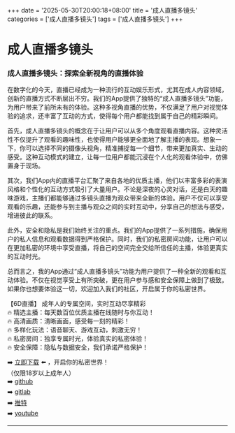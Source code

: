 +++
date = '2025-05-30T20:00:18+08:00'
title = '成人直播多镜头'
categories = ['成人直播多镜头']
tags = ['成人直播多镜头']
+++

# 成人直播多镜头

### 成人直播多镜头：探索全新视角的直播体验

在数字化的今天，直播已经成为一种流行的互动娱乐形式，尤其在成人内容领域，创新的直播方式不断层出不穷。我们的App提供了独特的“成人直播多镜头”功能，为用户带来了前所未有的体验。这种多视角直播的优势，不仅满足了用户对视觉体验的追求，还丰富了互动的方式，使得每个用户都能找到属于自己的精彩瞬间。

首先，成人直播多镜头的概念在于让用户可以从多个角度观看直播内容。这种灵活性不仅提升了观看的趣味性，也使得用户能够更全面地了解主播的表现。想象一下，你可以选择不同的摄像头视角，精准捕捉每一个细节，带来更加真实、生动的感受。这种互动模式的建立，让每一位用户都能沉浸在个人化的观看体验中，仿佛置身于现场。

其次，我们App内的直播平台汇聚了来自各地的优质主播，他们以丰富多彩的表演风格和个性化的互动方式吸引了大量用户。不论是深夜的心灵对话，还是白天的趣味游戏，主播们都能够通过多镜头直播为观众带来全新的体验。用户不仅可以享受观看的乐趣，还能参与到主播与观众之间的实时互动中，分享自己的想法与感受，增进彼此的联系。

此外，安全和隐私是我们始终关注的重点。我们的App提供了一系列措施，确保用户的私人信息和观看数据得到严格保护。同时，我们的私密房间功能，让用户可以在更加私密的环境中享受直播，将自己的空间完全交给所信任的主播，体验更真实的互动时光。

总而言之，我的App通过“成人直播多镜头”功能为用户提供了一种全新的观看和互动体验。不仅在视觉享受上有所突破，更在用户参与感和安全保障上做到了极致。如果你也想要体验这一切，欢迎加入我们的社区，开启属于你的私密世界。

【6D直播】
成年人的专属空间，实时互动尽享精彩  
🔥 精选主播：每天数百位优质主播在线随时与你互动！  
🔥 高清画质：清晰画面，感受每一刻的精彩！  
🔥 多样化玩法：语音聊天、游戏互动，刺激无穷！  
🔥 私密房间：独享专属时光，体验真实的私密体验！  
🔥 安全保障：隐私与数据安全，我们承诺严格保护！  

➡️ [立即下载](https://down123.s3.ap-east-1.amazonaws.com/down/down.html?channelCode=blog) ⬅️ ，开启你的私密世界！  
（仅限18岁以上成年人）  
➡️ [github](https://aldult-live.github.io/)  
➡️ [gitlab](https://seo-09598d.gitlab.io/)  
➡️ [推特](https://x.com/wegame33)  
➡️ [youtube](https://www.youtube.com/@6Dlive)  

---
